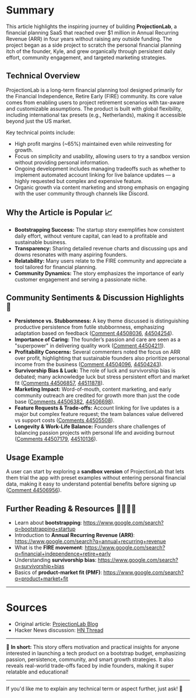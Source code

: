 # Summary

This article highlights the inspiring journey of building **ProjectionLab**, a financial planning SaaS that reached over $1 million in Annual Recurring Revenue (ARR) in four years without raising any outside funding. The project began as a side project to scratch the personal financial planning itch of the founder, Kyle, and grew organically through persistent daily effort, community engagement, and targeted marketing strategies.

## Technical Overview

ProjectionLab is a long-term financial planning tool designed primarily for the Financial Independence, Retire Early (FIRE) community. Its core value comes from enabling users to project retirement scenarios with tax-aware and customizable assumptions. The product is built with global flexibility, including international tax presets (e.g., Netherlands), making it accessible beyond just the US market.

Key technical points include:
- High profit margins (~65%) maintained even while reinvesting for growth.
- Focus on simplicity and usability, allowing users to try a sandbox version without providing personal information.
- Ongoing development includes managing tradeoffs such as whether to implement automated account linking for live balance updates — a highly requested but complex and expensive feature.
- Organic growth via content marketing and strong emphasis on engaging with the user community through channels like Discord.

## Why the Article is Popular 📈

- **Bootstrapping Success:** The startup story exemplifies how consistent daily effort, without venture capital, can lead to a profitable and sustainable business. 
- **Transparency:** Sharing detailed revenue charts and discussing ups and downs resonates with many aspiring founders.
- **Relatability:** Many users relate to the FIRE community and appreciate a tool tailored for financial planning.
- **Community Dynamics:** The story emphasizes the importance of early customer engagement and serving a passionate niche.

## Community Sentiments & Discussion Highlights 💬

- **Persistence vs. Stubbornness:** A key theme discussed is distinguishing productive persistence from futile stubbornness, emphasizing adaptation based on feedback ([Comment 44508036](https://news.ycombinator.com/item?id=44508036), [44504254](https://news.ycombinator.com/item?id=44504254)).
- **Importance of Caring:** The founder’s passion and care are seen as a "superpower" in delivering quality work ([Comment 44504211](https://news.ycombinator.com/item?id=44504211)).
- **Profitability Concerns:** Several commenters noted the focus on ARR over profit, highlighting that sustainable founders also prioritize personal income from the business ([Comment 44504096](https://news.ycombinator.com/item?id=44504096), [44504243](https://news.ycombinator.com/item?id=44504243)).
- **Survivorship Bias & Luck:** The role of luck and survivorship bias is debated; many acknowledge luck but stress persistent effort and market fit ([Comments 44506857](https://news.ycombinator.com/item?id=44506857), [44511878](https://news.ycombinator.com/item?id=44511878)).
- **Marketing Impact:** Word-of-mouth, content marketing, and early community outreach are credited for growth more than just the code base ([Comments 44506382](https://news.ycombinator.com/item?id=44506382), [44506698](https://news.ycombinator.com/item?id=44506698)).
- **Feature Requests & Trade-offs:** Account linking for live updates is a major but complex feature request; the team balances value delivered vs support costs ([Comments 44505508](https://news.ycombinator.com/item?id=44505508)).
- **Longevity & Work-Life Balance:** Founders share challenges of balancing passion projects with personal life and avoiding burnout ([Comments 44507179](https://news.ycombinator.com/item?id=44507179), [44510136](https://news.ycombinator.com/item?id=44510136)).

## Usage Example

A user can start by exploring a **sandbox version** of ProjectionLab that lets them trial the app with preset examples without entering personal financial data, making it easy to understand potential benefits before signing up ([Comment 44506956](https://news.ycombinator.com/item?id=44506956)).

## Further Reading & Resources 👩‍💻👨‍💻

- Learn about **bootstrapping**: https://www.google.com/search?q=bootstrapping+startup
- Introduction to **Annual Recurring Revenue (ARR)**: https://www.google.com/search?q=annual+recurring+revenue
- What is the **FIRE movement**: https://www.google.com/search?q=financial+independence+retire+early
- Understanding **survivorship bias**: https://www.google.com/search?q=survivorship+bias
- Basics of **product-market fit (PMF)**: https://www.google.com/search?q=product+market+fit

---

# Sources

- Original article: [ProjectionLab Blog](https://projectionlab.com/blog/we-reached-1m-arr-with-zero-funding)
- Hacker News discussion: [HN Thread](https://news.ycombinator.com/item?id=44495428)

---

🎉 **In short:** This story offers motivation and practical insights for anyone interested in launching a tech product on a bootstrap budget, emphasizing passion, persistence, community, and smart growth strategies. It also reveals real-world trade-offs faced by indie founders, making it super relatable and educational!

---

If you'd like me to explain any technical term or aspect further, just ask! 🚀